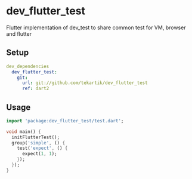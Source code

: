 # dev_flutter_test

Flutter implementation of dev_test to share common test for VM, browser and flutter

## Setup

```yaml
dev_dependencies
  dev_flutter_test:
    git:
      url: git://github.com/tekartik/dev_flutter_test
      ref: dart2
```


## Usage

```dart
import 'package:dev_flutter_test/test.dart';

void main() {
  initFlutterTest();
  group('simple', () {
    test('expect', () {
      expect(1, 1);
    });
  });
}
```